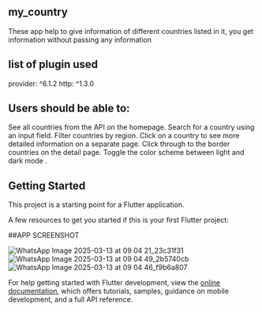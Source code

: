 ## my_country

These app help to give information of different countries listed in it,
you get information without passing any information

## list of plugin used
provider: ^6.1.2
http: ^1.3.0



## Users should be able to:

See all countries from the API on the homepage.
Search for a country using an input field.
Filter countries by region.
Click on a country to see more detailed information on a separate page.
Click through to the border countries on the detail page.
Toggle the color scheme between light and dark mode .

## Getting Started

This project is a starting point for a Flutter application.

A few resources to get you started if this is your first Flutter project:

##APP SCREENSHOT

![WhatsApp Image 2025-03-13 at 09 04 21_23c31f31](https://github.com/user-attachments/assets/99e40cc0-aa73-4947-81f2-8c951cf06cca,width="80,height="80")
![WhatsApp Image 2025-03-13 at 09 04 49_2b5740cb](https://github.com/user-attachments/assets/19b7c652-ca37-4d87-b8b9-6c5c2038cc41)
![WhatsApp Image 2025-03-13 at 09 04 46_f9b6a807](https://github.com/user-attachments/assets/65f16249-2f10-42d5-ab12-1e7bbb2ee905)


For help getting started with Flutter development, view the
[online documentation](https://docs.flutter.dev/), which offers tutorials,
samples, guidance on mobile development, and a full API reference.
